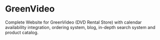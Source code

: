 # GreenVideo
Complete Website for GreenVideo (DVD Rental Store) with calendar availability integration, ordering system, blog, in-depth search system and product catalog.
